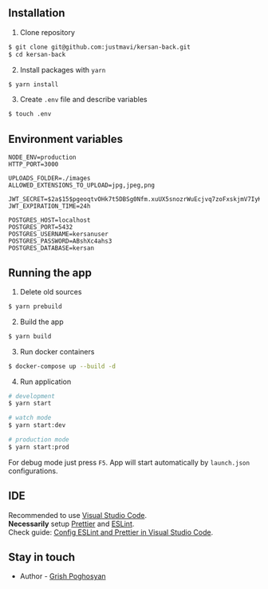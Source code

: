 ## Installation

1. Clone repository

```bash
$ git clone git@github.com:justmavi/kersan-back.git
$ cd kersan-back
```

2. Install packages with `yarn`

```bash
$ yarn install
```

3. Create `.env` file and describe variables

```bash
$ touch .env
```

## Environment variables

```
NODE_ENV=production
HTTP_PORT=3000

UPLOADS_FOLDER=./images
ALLOWED_EXTENSIONS_TO_UPLOAD=jpg,jpeg,png

JWT_SECRET=$2a$15$pgeoqtvOHk7t5DBSg0Nfm.xuUX5snozrWuEcjvq7zoFxskjmV7IyK
JWT_EXPIRATION_TIME=24h

POSTGRES_HOST=localhost
POSTGRES_PORT=5432
POSTGRES_USERNAME=kersanuser
POSTGRES_PASSWORD=ABshXc4ahs3
POSTGRES_DATABASE=kersan

```

## Running the app

1. Delete old sources

```bash
$ yarn prebuild
```

2. Build the app

```bash
$ yarn build
```

3. Run docker containers

```bash
$ docker-compose up --build -d
```

4. Run application

```bash
# development
$ yarn start

# watch mode
$ yarn start:dev

# production mode
$ yarn start:prod
```

For debug mode just press `F5`. App will start automatically by `launch.json` configurations.

## IDE

Recommended to use [Visual Studio Code](https://code.visualstudio.com).<br>
**Necessarily** setup [Prettier](https://marketplace.visualstudio.com/items?itemName=esbenp.prettier-vscode) and [ESLint](https://marketplace.visualstudio.com/items?itemName=dbaeumer.vscode-eslint).<br>
Check guide: [Config ESLint and Prettier in Visual Studio Code](https://medium.com/how-to-react/config-eslint-and-prettier-in-visual-studio-code-for-react-js-development-97bb2236b31a).

## Stay in touch

- Author - [Grish Poghosyan](https://www.linkedin.com/in/grishpoghosyan)
